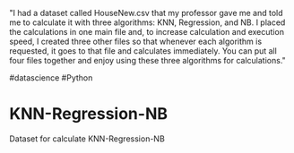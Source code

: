 "I had a dataset called HouseNew.csv that my professor gave me and told me to calculate it with three algorithms: KNN, Regression, and NB. I placed the calculations in one main file and, to increase calculation and execution speed, I created three other files so that whenever each algorithm is requested, it goes to that file and calculates immediately. You can put all four files together and enjoy using these three algorithms for calculations."

#datascience
#Python
# KNN-Regression-NB
Dataset for calculate KNN-Regression-NB
